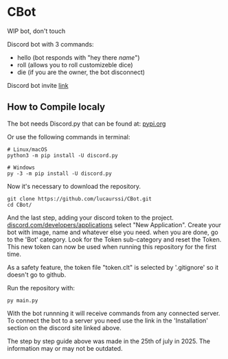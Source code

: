 # CBot
WIP bot, don't touch

Discord bot with 3 commands:
  - hello (bot responds with "hey there *name*") 
  - roll (allows you to roll customizeble dice)
  - die (if you are the owner, the bot disconnect)

Discord bot invite [link](https://discord.com/api/oauth2/authorize?client_id=1173324757085724764&permissions=1084479765568&scope=bot)

## How to Compile localy
The bot needs Discord.py that can be found at: 
[pypi.org](https://pypi.org/project/discord.py/)

Or use the following commands in terminal:
```
# Linux/macOS
python3 -m pip install -U discord.py

# Windows
py -3 -m pip install -U discord.py
```

Now it's necessary to download the repository.
```
git clone https://github.com/lucaurssi/CBot.git
cd CBot/
```

And the last step, adding your discord token to the project.
[discord.com/developers/applications](discord.com/developers/applications)
select "New Application".
Create your bot with image, name and whatever else you need.
when you are done, go to the 'Bot' category.
Look for the Token sub-category and reset the Token.
This new token can now be used when running this repository for the first time.

As a safety feature, the token file "token.clt" is selected by '.gitignore' so it doesn't go to github.

Run the repository with:
```
py main.py
```

With the bot runnning it will receive commands from any connected server.
To connect the bot to a server you need use the link in the 'Installation' section on the discord site linked above.

The step by step guide above was made in the 25th of july in 2025. 
The information may or may not be outdated.